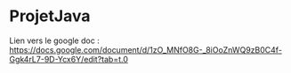 # ProjetJava

Lien vers le google doc :
https://docs.google.com/document/d/1zO_MNfO8G-_8iOoZnWQ9zB0C4f-Ggk4rL7-9D-Ycx6Y/edit?tab=t.0

